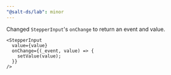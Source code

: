 ```yaml
---
"@salt-ds/lab": minor
---
```


Changed `StepperInput`'s `onChange` to return an event and value.

```tsx
<StepperInput
  value={value}
  onChange={(_event, value) => {
    setValue(value);
  }}
/>
```
